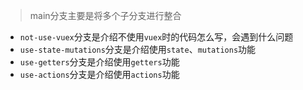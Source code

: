 > main分支主要是将多个子分支进行整合

- `not-use-vuex`分支是介绍不使用`vuex`时的代码怎么写，会遇到什么问题
- `use-state-mutations`分支是介绍使用`state`、`mutations`功能
- `use-getters`分支是介绍使用`getters`功能
- `use-actions`分支是介绍使用`actions`功能

